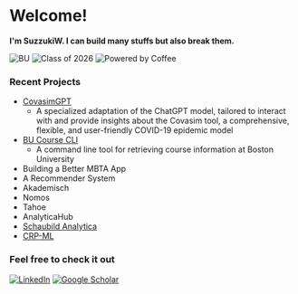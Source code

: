 # Welcome! 

**I'm SuzzukiW. I can build many stuffs but also break them.**

![BU](https://img.shields.io/badge/STUDENT%20AT-BOSTON%20UNIVERSITY%20Faculty%20of%20Computing%20%26%20Data%20Sciences-red?style=for-the-badge&logo)
![Class of 2026](https://img.shields.io/badge/Class%20of-2026-blue?style=for-the-badge&logo=graduation-cap)
![Powered by Coffee](https://img.shields.io/badge/Powered%20by-Coffee-brown?style=for-the-badge&logo=coffee)

### Recent Projects

- [CovasimGPT](https://chat.openai.com/g/g-1MYIjAM8I-covasimgpt)
  - A specialized adaptation of the ChatGPT model, tailored to interact with and provide insights about the Covasim tool, a comprehensive, flexible, and user-friendly COVID-19 epidemic model
- [BU Course CLI](https://github.com/SuzzukiW/bu-course-cli)
  - A command line tool for retrieving course information at Boston University
- Building a Better MBTA App
- A Recommender System
- Akademisch
- Nomos
- Tahoe
- AnalyticaHub
- [Schaubild Analytica](https://github.com/SuzzukiW/CRNSA)
- [CRP-ML](https://github.com/SuzzukiW/CRP-ML)

### Feel free to check it out

[![LinkedIn](https://img.shields.io/badge/LinkedIn-0077B5?style=for-the-badge&logo=linkedin&logoColor=white)](https://www.linkedin.com/in/xfu22/)
[![Google Scholar](https://img.shields.io/badge/Google_Scholar-4285F4?style=for-the-badge&logo=google-scholar&logoColor=white)](https://scholar.google.com/citations?user=3CzDreAAAAAJ&hl=en&authuser=1)
